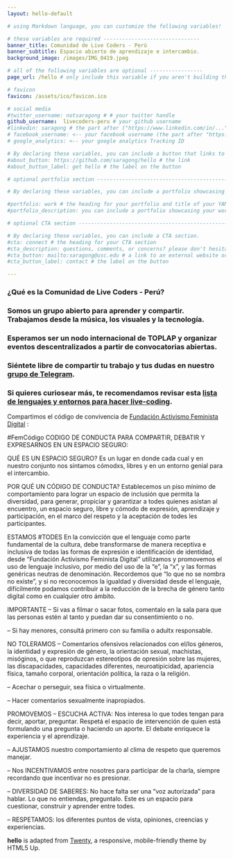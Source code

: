 ```yaml
---
layout: hello-default

# using Markdown language, you can customize the following variables!

# these variables are required -------------------------------
banner_title: Comunidad de Live Coders - Perú
banner_subtitle: Espacio abierto de aprendizaje e intercambio.
background_image: /images/IMG_0419.jpeg

# all of the following variables are optional -----------------
page_url: /hello # only include this variable if you aren't building the page to your primary domain 

# favicon
favicon: /assets/ico/favicon.ico

# social media
#twitter_username: notsaragong # # your twitter handle
github_username:  livecoders-peru # your github username
#linkedin: saragong # the part after ("https://www.linkedin.com/in/...")
# facebook_username: <-- your facebook username (the part after "https://www.facebook.com/...")
# google_analytics: <-- your google analytics Tracking ID

# By declaring these variables, you can include a button that links to an external website or to media.
#about_button: https://github.com/saragong/hello # the link
#about_button_label: get hello # the label on the button

# optional portfolio section ------------------------------------------

# By declaring these variables, you can include a portfolio showcasing your work and organize your portfolio's items into a custom layout, all without adding any CSS. In addition, you must 1) create an HTML file in the_includes folder for each project with the text you'd like to display, and 2) create a YAML file in the _data folder describing the order in which each project should be shown and categorized. See `/includes/example.html` and `/_data/work.yml` for examples.

#portfolio: work # the heading for your portfolio and title of your YAML file
#portfolio_description: you can include a portfolio showcasing your work and organize your portfolio's items into a custom layout, all without adding any CSS. # a description to be desplayed below the heading and above the content

# optional CTA section --------------------------------------------------

# By declaring these variables, you can include a CTA section.
#cta: connect # the heading for your CTA section
#cta_description: questions, comments, or concerns? please don't hesitate to reach out. # a description to be desplayed below the heading and above the content
#cta_button: mailto:saragong@usc.edu # a link to an external website or to media
#cta_button_label: contact # the label on the button

---			
```

[//]: # (write a bit about yourself here)
### ¿Qué es la **Comunidad de Live Coders - Perú**?  

### Somos un grupo abierto para aprender y compartir. Trabajamos desde la **música, los visuales y la tecnología**.   
  
### Esperamos ser un nodo internacional de TOPLAP y organizar eventos descentralizados a partir de **convocatorias abiertas**.

### Siéntete libre de compartir tu trabajo y tus dudas en nuestro **[grupo de Telegram](https://t.me/livecodersperu)**.

### Si quieres curiosear más, te recomendamos revisar esta **[lista de lenguajes y entornos para hacer live-coding](https://github.com/toplap/awesome-livecoding)**.  

Compartimos el código de convivencia de [Fundación Activismo Feminista Digital](https://activismofeministadigital.org/actividades/codigo-de-conducta/) :

#FemCódigo
CODIGO DE CONDUCTA PARA COMPARTIR, DEBATIR Y EXPRESARNOS EN UN ESPACIO SEGURO:

QUÉ ES UN ESPACIO SEGURO?
Es un lugar en donde cada cual y en nuestro conjunto nos sintamos cómodxs, libres y en un entorno genial para el intercambio.

POR QUÉ UN CÓDIGO DE CONDUCTA?
Establecemos un piso mínimo de comportamiento para lograr un espacio de inclusión que permita la diversidad, para generar, propiciar y garantizar a todes quienes asistan al encuentro, un espacio seguro, libre y cómodo de expresión, aprendizaje y participación, en el marco del respeto y la aceptación de todes les participantes.

ESTAMOS #TODES
En la convicción que el lenguaje como parte fundamental de la cultura, debe transformarse de manera receptiva e inclusiva de todas las formas de expresión e identificación de identidad, desde “Fundación Activismo Feminista Digital” utilizamos y promovemos el uso de lenguaje inclusivo, por medio del uso de la “e”, la “x”, y las formas genéricas neutras de denominación. Recordemos que “lo que no se nombra no existe”, y si no reconocemos la igualdad y diversidad desde el lenguaje, difícilmente podamos contribuir a la reducción de la brecha de género tanto digital como en cualquier otro ámbito.

IMPORTANTE
– Si vas a filmar o sacar fotos, comentalo en la sala para que las personas estén al tanto y puedan dar su consentimiento o no.

– Si hay menores, consultá primero con su familia o adultx responsable.

NO TOLERAMOS
– Comentarios ofensivos relacionados con el/los géneros, la identidad y expresión de género, la orientación sexual, machistas, misóginos, o que reproduzcan estereotipos de opresión sobre las mujeres, las discapacidades, capacidades diferentes, neuroatipicidad, apariencia física, tamaño corporal, orientación política, la raza o la religión.

– Acechar o perseguir, sea física o virtualmente.

– Hacer comentarios sexualmente inapropiados.

PROMOVEMOS
– ESCUCHA ACTIVA: Nos interesa lo que todes tengan para decir, aportar, preguntar. Respetá el espacio de intervención de quien está formulando una pregunta o haciendo un aporte. El debate enriquece la experiencia y el aprendizaje.

– AJUSTAMOS nuestro comportamiento al clima de respeto que queremos manejar.

– Nos INCENTIVAMOS entre nosotres para participar de la charla, siempre recordando que incentivar no es presionar.

– DIVERSIDAD DE SABERES: No hace falta ser una “voz autorizada” para hablar. Lo que no entiendas, preguntalo. Este es un espacio para cuestionar, construir y aprender entre todes.

– RESPETAMOS: los diferentes puntos de vista, opiniones, creencias y experiencias.


**hello** is adapted from [Twenty](https://html5up.net/twenty), a responsive, mobile-friendly theme by HTML5 Up.
